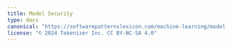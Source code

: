 ```yaml
---
title: Model Security
type: docs
canonical: "https://softwarepatternslexicon.com/machine-learning/model-security"
license: "© 2024 Tokenizer Inc. CC BY-NC-SA 4.0"
---
```

